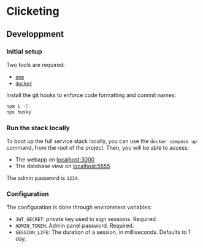 # Clicketing

## Developpment

### Initial setup

Two tools are required:

- [`npm`](https://docs.npmjs.com/downloading-and-installing-node-js-and-npm)
- [`docker`](https://docs.docker.com/get-docker/)

Install the git hooks to enforce code formatting and commit names:

```sh
npm i -D
npx husky
```

### Run the stack locally

To boot up the full service stack locally, you can use the `docker compose up` command, from the root of the project. Then, you will be able to access:

- The webapp on [localhost:3000](http://localhost:3000)
- The database view on [localhost:5555](http://localhost:5555)

The admin password is `1234`.

### Configuration

The configuration is done through environment variables:

- `JWT_SECRET`: private key used to sign sessions. Required.
- `ADMIN_TOKEN`: Admin panel password. Required.
- `SESSION_LIFE`: The duration of a session, in milliseconds. Defaults to 1 day.
